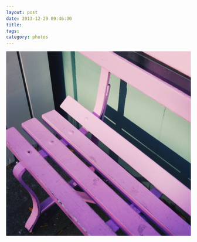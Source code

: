 ```yaml
---
layout: post
date: 2013-12-29 09:46:30
title: 
tags:
category: photos
---
```


![title](/assets/photoblog/purple-bench.jpg)